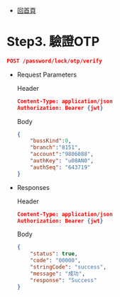 - [回首頁](../../ePlatformApiSepc.md) 

# Step3. 驗證OTP

```json
POST /password/lock/otp/verify
```

- Request Parameters
    
    Header
    
    ```json
    Content-Type: application/json
    Authorization: Bearer {jwt}
    ```
    
    Body
    
    ```json
    {
        "bussKind":0,
        "branch":"8151",
        "account":"9806088",
        "authKey": "u08AN0",
        "authSeq": "643719"
    }
    ```
    

- Responses
    
    Header
    
    ```json
    Content-Type: application/json
    Authorization: Bearer {jwt}
    ```
    
    Body
    
    ```json
    {
        "status": true,
        "code": "00000",
        "stringCode": "success",
        "message": "成功",
        "response": "Success"
    }
    ```